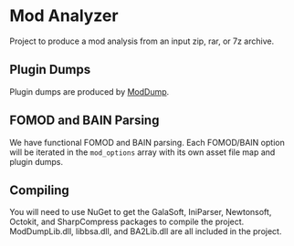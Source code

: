 # Mod Analyzer
Project to produce a mod analysis from an input zip, rar, or 7z archive.

## Plugin Dumps
Plugin dumps are produced by [ModDump](https://github.com/matortheeternal/mod-dump).

## FOMOD and BAIN Parsing
We have functional FOMOD and BAIN parsing.  Each FOMOD/BAIN option will be iterated in the `mod_options` array with its own asset file map and plugin dumps.

## Compiling
You will need to use NuGet to get the GalaSoft, IniParser, Newtonsoft, Octokit, and SharpCompress packages to compile the project.  ModDumpLib.dll, libbsa.dll, and BA2Lib.dll are all included in the project.
